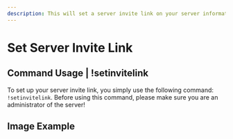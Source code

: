```yaml
---
description: This will set a server invite link on your server information.
---
```


# Set Server Invite Link

## Command Usage | !setinvitelink

To set up your server invite link, you simply use the following command: `!setinvitelink`. Before using this command, please make sure you are an administrator of the server! 

## Image Example

